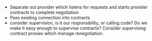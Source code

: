 * Separate out provider which listens for requests and starts provider contracts to complete negotiation
* Pass existing connection into contracts
* consider supervision, is it our responsibility, or calling code? Do we make it easy enough to supervise contracts? Consider supervising contract proxies which manage renegotiation.